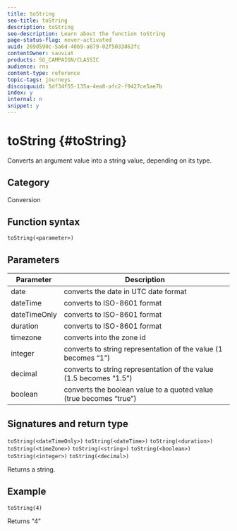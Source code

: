```yaml
---
title: toString
seo-title: toString
description: toString
seo-description: Learn about the function toString
page-status-flag: never-activated
uuid: 269d590c-5a6d-40b9-a879-02f5033863fc
contentOwner: sauviat
products: SG_CAMPAIGN/CLASSIC
audience: rns
content-type: reference
topic-tags: journeys
discoiquuid: 5df34f55-135a-4ea8-afc2-f9427ce5ae7b
index: y
internal: n
snippet: y
---
```


# toString {#toString}

Converts an argument value into a string value, depending on its type.

## Category

Conversion

## Function syntax

`toString(<parameter>)`

## Parameters

|Parameter|Description|
|--- |--- |
|date|converts the date in UTC date format|
|dateTime|converts to ISO-8601 format|
|dateTimeOnly|converts to ISO-8601 format|
|duration|converts to ISO-8601 format|
|timezone|converts into the zone id|
|integer|converts to string representation of the value (1 becomes “1”)|
|decimal|converts to string representation of the value (1.5 becomes “1.5”)|
|boolean|converts the boolean value to a quoted value (true becomes “true”)|

## Signatures and return type

`toString(<dateTimeOnly>)`
`toString(<dateTime>)`
`toString(<duration>)`
`toString(<timeZone>)`
`toString(<string>)`
`toString(<boolean>)`
`toString(<integer>)`
`toString(<decimal>)`

Returns a string.

## Example

`toString(4)`

Returns "4"